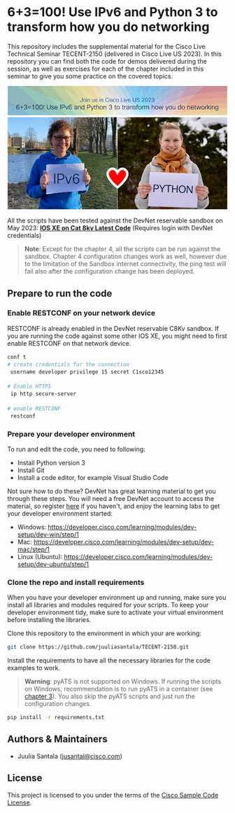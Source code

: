# 6+3=100! Use IPv6 and Python 3 to transform how you do networking

This repository includes the supplemental material for the Cisco Live Technical Seminar TECENT-2150 (delivered in Cisco Live US 2023). In this repository you can find both the code for demos delivered during the session, as well as exercises for each of the chapter included in this seminar to give you some practice on the covered topics.

![Banner image](banne_picture.png)

All the scripts have been tested against the DevNet reservable sandbox on May 2023: **[IOS XE on Cat 8kv Latest Code](https://devnetsandbox.cisco.com/RM/Diagram/Index/a5823504-3391-47cc-93a4-8bcadc701839?diagramType=Topology)** (Requires login with DevNet credentials)

> **Note**: Except for the chapter 4, all the scripts can be run against the sandbox. Chapter 4 configuration changes work as well, however due to the limitation of the Sandbox internet connectivity, the ping test will fail also after the configuration change has been deployed.

## Prepare to run the code

### Enable RESTCONF on your network device

RESTCONF is already enabled in the DevNet reservable C8Kv sandbox. If you are running the code against some other IOS XE, you might need to first enable RESTCONF on that network device.

```bash
conf t
# create credentials for the connection 
 username developer privilege 15 secret C1sco12345

# Enable HTTPS
 ip http secure-server 

# enable RESTCONF
 restconf

```

### Prepare your developer environment

To run and edit the code, you need to following:

- Install Python version 3
- Install Git
- Install a code editor, for example Visual Studio Code

Not sure how to do these? DevNet has great learning material to get you through these steps. You will need a free DevNet account to access the material, so register [here](https://developer.cisco.com/) if you haven't, and enjoy the learning labs to get your developer environment started:

* Windows: https://developer.cisco.com/learning/modules/dev-setup/dev-win/step/1
* Mac: https://developer.cisco.com/learning/modules/dev-setup/dev-mac/step/1
* Linux (Ubuntu): https://developer.cisco.com/learning/modules/dev-setup/dev-ubuntu/step/1

### Clone the repo and install requirements

When you have your developer environment up and running, make sure you install all libraries and modules required for your scripts. To keep your developer environment tidy, make sure to activate your virtual environment before installing the libraries.

Clone this repository to the environment in which your are working:
```bash
git clone https://github.com/juuliasantala/TECENT-2150.git
```

Install the requirements to have all the necessary libraries for the code examples to work.

> **Warning**: pyATS is not supported on Windows. If running the scripts on Windows, recommendation is to run pyATS in a container (see [chapter 3](./chapter_3/README.md)). You also skip the pyATS scripts and just run the configuration changes.

```bash
pip install -r requirements.txt 
```

## Authors & Maintainers
* Juulia Santala (jusantal@cisco.com)

## License
This project is licensed to you under the terms of the [Cisco Sample Code License](LICENSE).
